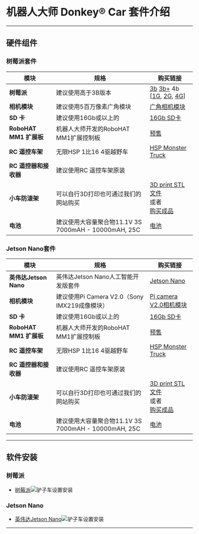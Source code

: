 # 机器人大师 Donkey&reg; Car 套件介绍

---
硬件组件
---

### 树莓派套件

| 模块 | 规格 | 购买链接 |
|---|---|---|
| **树莓派** | 建议使用高于3B版本 | [3b]() [3b+]() 4b [[1G](), [2G](), [4G]()] |
| **相机模块** | 建议使用5百万像素广角模块  | [广角相机模块]()
| **SD 卡**  | 建议使用16Gb或以上的  | [16Gb SD卡]()  |
| **RoboHAT MM1 扩展板**  | 机器人大师开发的RoboHAT MM1扩展控制板 | [预售]() |
| **RC 遥控车架**  | 无限HSP 1比16 4驱越野车 | [HSP Monster Truck]()  |
| **RC 遥控器和接收器**  | 建议使用RC 遥控车架原装  |  |
| **小车防滚架** | 可以自行3D打印也可通过我们的网站购买  | [3D print STL文件]() <br>或者<br> [购买成品]()  |
| **电池**  | 建议使用大容量聚合物11.1V 3S 7000mAH - 10000mAH, 25C  | [电池]() |


### Jetson Nano套件

| 模块 | 规格 | 购买链接 |
|---|---|---|
| **英伟达Jetson Nano** | 英伟达Jetson Nano人工智能开发版套件 | [Jetson Nano]() |
| **相机模块** | 建议使用Pi Camera V2.0（Sony IMX219成像模块） | [Pi camera V2.0相机模块]()|
| **SD 卡**  | 建议使用16Gb或以上的  | [16Gb SD卡]()  |
| **RoboHAT MM1 扩展板**  | 机器人大师开发的RoboHAT MM1扩展控制板 | [预售]() |
| **RC 遥控车架**  | 无限HSP 1比16 4驱越野车 | [HSP Monster Truck]()  |
| **RC 遥控器和接收器**  | 建议使用RC 遥控车架原装  |  |
| **小车防滚架** | 可以自行3D打印也可通过我们的网站购买 | [3D print STL文件]() <br>或者<br> [购买成品]() |
| **电池**  | 建议使用大容量聚合物11.1V 3S 7000mAH - 10000mAH, 25C  | [电池]() |

---

软件安装
---

### 树莓派

* [树莓派](robot_sbc/setup_raspberry_pi_cn.md)![驴子车](/assets/logos/rpi_logo.png)设置安装

### Jetson Nano

* [英伟达Jetson Nano](robot_sbc/setup_jetson_nano_cn.md)![驴子车](/assets/logos/nvidia_logo.png)设置安装

---
